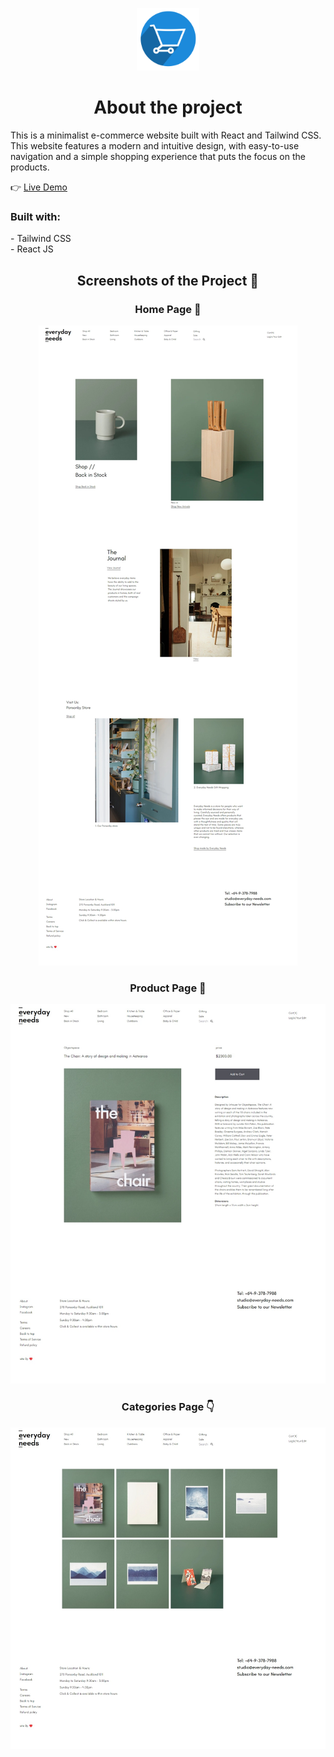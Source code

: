 <p align="center">
  <img src="screenshots/fevicon.webp" alt="logo" width="100" height="100">
</p>

<h1 align="center">About the project</h1>

<p align="left">
  This is a minimalist e-commerce website built with React and Tailwind CSS. This website features a modern and intuitive design, with easy-to-use navigation and a simple shopping experience that puts the focus on the products.
</p>

<p align="left">
  👉 <a href="https://everyday-need.vercel.app/">Live Demo</a>
</p>

<h3 align="left">Built with:</h3>
<p align="left">
  - Tailwind CSS<br>
  - React JS
</p>

<h2 align="center">Screenshots of the Project 📸</h2>

<h3 align="center">Home Page 🏡</h3>
<p align="center">
  <img src="screenshots/homepage.jpeg" alt="Homepage">
</p>

<h3 align="center">Product Page 🎁</h3>
<p align="center">
  <img src="screenshots/product-page.jpeg" alt="Product Page">
</p>

<h3 align="center">Categories Page 👇</h3>
<p align="center">
  <img src="screenshots/product-detail-page.jpeg" alt="Categories Page">
</p>
